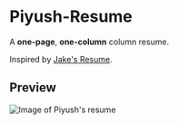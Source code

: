 # Piyush-Resume
A **one-page**, **one-column** column resume.

Inspired by <a href = "https://www.overleaf.com/latex/templates/jakes-resume/syzfjbzwjncs">Jake's Resume</a>.

## Preview<br>
![Image of Piyush's resume](.jpg)
